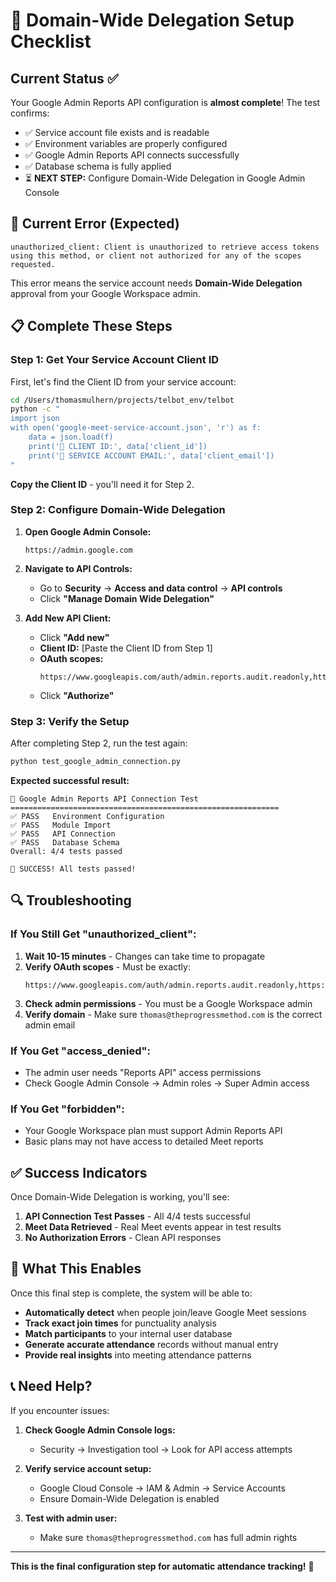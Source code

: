 # 🔐 Domain-Wide Delegation Setup Checklist

## Current Status ✅

Your Google Admin Reports API configuration is **almost complete**! The test confirms:

- ✅ Service account file exists and is readable
- ✅ Environment variables are properly configured  
- ✅ Google Admin Reports API connects successfully
- ✅ Database schema is fully applied
- ⏳ **NEXT STEP:** Configure Domain-Wide Delegation in Google Admin Console

## 🚨 Current Error (Expected)

```
unauthorized_client: Client is unauthorized to retrieve access tokens using this method, or client not authorized for any of the scopes requested.
```

This error means the service account needs **Domain-Wide Delegation** approval from your Google Workspace admin.

## 📋 Complete These Steps

### Step 1: Get Your Service Account Client ID

First, let's find the Client ID from your service account:

```bash
cd /Users/thomasmulhern/projects/telbot_env/telbot
python -c "
import json
with open('google-meet-service-account.json', 'r') as f:
    data = json.load(f)
    print('🔑 CLIENT ID:', data['client_id'])
    print('📧 SERVICE ACCOUNT EMAIL:', data['client_email'])
"
```

**Copy the Client ID** - you'll need it for Step 2.

### Step 2: Configure Domain-Wide Delegation

1. **Open Google Admin Console:**
   ```
   https://admin.google.com
   ```

2. **Navigate to API Controls:**
   - Go to **Security** → **Access and data control** → **API controls**
   - Click **"Manage Domain Wide Delegation"**

3. **Add New API Client:**
   - Click **"Add new"**
   - **Client ID:** [Paste the Client ID from Step 1]
   - **OAuth scopes:** 
     ```
     https://www.googleapis.com/auth/admin.reports.audit.readonly,https://www.googleapis.com/auth/admin.reports.usage.readonly
     ```
   - Click **"Authorize"**

### Step 3: Verify the Setup

After completing Step 2, run the test again:

```bash
python test_google_admin_connection.py
```

**Expected successful result:**
```
🧪 Google Admin Reports API Connection Test
============================================================
✅ PASS   Environment Configuration
✅ PASS   Module Import  
✅ PASS   API Connection
✅ PASS   Database Schema
Overall: 4/4 tests passed

🎉 SUCCESS! All tests passed!
```

## 🔍 Troubleshooting

### If You Still Get "unauthorized_client":

1. **Wait 10-15 minutes** - Changes can take time to propagate
2. **Verify OAuth scopes** - Must be exactly:
   ```
   https://www.googleapis.com/auth/admin.reports.audit.readonly,https://www.googleapis.com/auth/admin.reports.usage.readonly
   ```
3. **Check admin permissions** - You must be a Google Workspace admin
4. **Verify domain** - Make sure `thomas@theprogressmethod.com` is the correct admin email

### If You Get "access_denied":

- The admin user needs "Reports API" access permissions
- Check Google Admin Console → Admin roles → Super Admin access

### If You Get "forbidden":

- Your Google Workspace plan must support Admin Reports API
- Basic plans may not have access to detailed Meet reports

## ✅ Success Indicators

Once Domain-Wide Delegation is working, you'll see:

1. **API Connection Test Passes** - All 4/4 tests successful
2. **Meet Data Retrieved** - Real Meet events appear in test results  
3. **No Authorization Errors** - Clean API responses

## 🎯 What This Enables

Once this final step is complete, the system will be able to:

- **Automatically detect** when people join/leave Google Meet sessions
- **Track exact join times** for punctuality analysis  
- **Match participants** to your internal user database
- **Generate accurate attendance** records without manual entry
- **Provide real insights** into meeting attendance patterns

## 📞 Need Help?

If you encounter issues:

1. **Check Google Admin Console logs:**
   - Security → Investigation tool → Look for API access attempts

2. **Verify service account setup:**
   - Google Cloud Console → IAM & Admin → Service Accounts
   - Ensure Domain-Wide Delegation is enabled

3. **Test with admin user:**
   - Make sure `thomas@theprogressmethod.com` has full admin rights

---

**This is the final configuration step for automatic attendance tracking!** 🚀